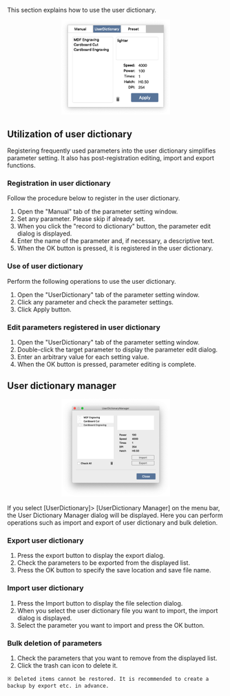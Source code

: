 This section explains how to use the user dictionary.

<p align="center">
<img alt="UserOrigin" src="./images/userdictionary/about.png" style="width:50%">
</p>

## Utilization of user dictionary
Registering frequently used parameters into the user dictionary simplifies parameter setting. It also has post-registration editing, import and export functions.

### Registration in user dictionary
Follow the procedure below to register in the user dictionary.
1. Open the "Manual" tab of the parameter setting window.
1. Set any parameter. Please skip if already set.
1. When you click the "record to dictionary" button, the parameter edit dialog is displayed.
1. Enter the name of the parameter and, if necessary, a descriptive text.
1. When the OK button is pressed, it is registered in the user dictionary.

### Use of user dictionary
Perform the following operations to use the user dictionary.
1. Open the "UserDictionary" tab of the parameter setting window.
1. Click any parameter and check the parameter settings.
1. Click Apply button.

### Edit parameters registered in user dictionary
1. Open the "UserDictionary" tab of the parameter setting window.
1. Double-click the target parameter to display the parameter edit dialog.
1. Enter an arbitrary value for each setting value.
1. When the OK button is pressed, parameter editing is complete.

## User dictionary manager

<p align="center">
<img alt="UserOrigin" src="./images/userdictionary/dictionaryManager.png" style="width:50%">
</p>

<!-- ### UserOrigin -->
If you select [UserDictionary]> [UserDictionary Manager] on the menu bar, the User Dictionary Manager dialog will be displayed. Here you can perform operations such as import and export of user dictionary and bulk deletion.

### Export user dictionary
1. Press the export button to display the export dialog.
1. Check the parameters to be exported from the displayed list.
1. Press the OK button to specify the save location and save file name.

### Import user dictionary
1. Press the Import button to display the file selection dialog.
1. When you select the user dictionary file you want to import, the import dialog is displayed.
1. Select the parameter you want to import and press the OK button.

### Bulk deletion of parameters
1. Check the parameters that you want to remove from the displayed list.
1. Click the trash can icon to delete it.

```
※ Deleted items cannot be restored. It is recommended to create a backup by export etc. in advance.
```
